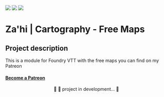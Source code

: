 <img src="https://img.shields.io/static/v1?label=Version&message=1.0.1&color=F96854&style=flat&logo=Zahi"/>	<img src="https://img.shields.io/static/v1?label=Licence&message=MIT&color=007BFC&style=flat&logo=Zahi"/>	<img src="https://img.shields.io/static/v1?label=Status&message=InDevelopment&color=7159c1&style=flat&logo=Zahi"/>




# Za'hi | Cartography - Free Maps

## Project description
<p>This is a module for Foundry VTT with the free maps you can find on my Patreon</p>
<h4>
    <a href="https://www.patreon.com/zahithemage/">Become a Patreon</a>
</h4>
<p align="center">
	🚧 🚀 project in development...  🚧
</p>

